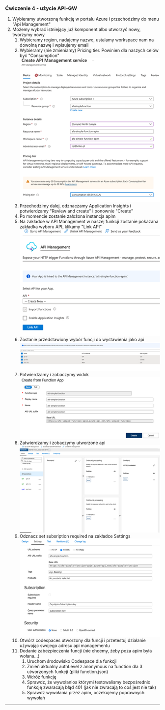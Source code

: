 ### Ćwiczenie 4 - użycie API-GW

1. Wybieramy utworzoną funkcję w portalu Azure i przechodzimy do menu "Api Management"
2. Możemy wybrać istniejący już komponent albo utworzyć nowy, tworzymy nowy
   1. Wybieramy region, nadajemy nazwe, ustalamy workspace nam na dowolną nazwę i wpisujemy email
   2. Wybieramy (nie zmieniamy) Pricing tier. Powinien dla naszych celów być "Consumption" ![Create APIM](images/functions/ex4/create-apim.png)
   3. Przechodzimy dalej, odznaczamy Application Insights i potwierdzamy "Review and create" i ponownie "Create"
   4. Po momencie zostanie założona instancja apim
   5. Na zakładce w API Management w naszej funkcji zostanie pokazana zakładka wyboru API, klikamy "Link API" ![Create API](images/functions/ex4/create-api.png)
   6. Zostanie przedstawiony wybór funcji do wystawienia jako api ![Func list](images/functions/ex4/choose-functions.png)
   7. Potwierdzamy i zobaczymy widok ![Create from function APP](images/functions/ex4/create-from-function-app.png)
   8. Zatwierdzamy i zobaczymy utworzone api ![Created API](images/functions/ex4/created-api.png)
   9. Odznacz set subsription required na zakładce Settings  ![Setup](images/functions/ex4/set-subsription-required-false.png)
   10. Otwórz codespaces utworzony dla funcji i przetestuj działanie używając swojego adresu api managementu
   11. Dodanie zabezpieczenia funcji (nie chcemy, żeby poza apim była wołana...)
       1.  Uruchom środowisko Codespace dla funkcji
       2.  Zmień aktualny authLevel z anonymous na function dla 3 utworzonych funkcji (pliki function.json)
       3.  Wdróż funkcję
       4.  Sprawdz, że wywołanioa którymi testowalismy bezpośrednio funkcję zwaracają błąd 401 (jak nie zwracają to coś jest nie tak)
       5.  Sprawdz wywołania przez apim, oczekujemy poprawnych wywołań
   

---


